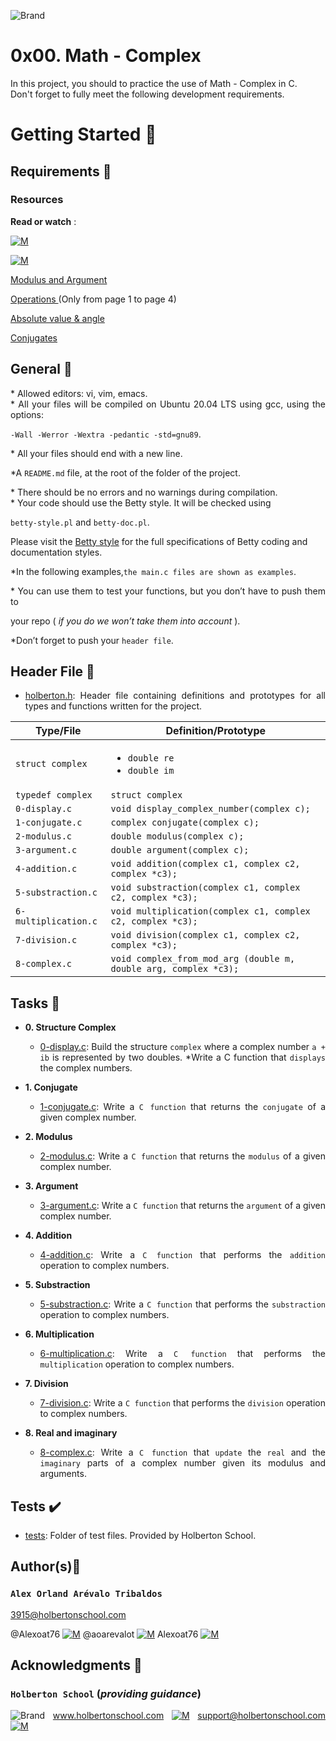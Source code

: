 ![Brand](https://assets.website-files.com/6105315644a26f77912a1ada/610540e8b4cd6969794fe673_Holberton_School_logo-04-04.svg)

# 0x00. Math - Complex
<div style="text-align: justify">
In this project, you should to practice the use of Math - Complex in C. </div>
<div style="text-align: justify">
Don't forget to fully meet the following development requirements. </div>


# Getting Started :running:

## Requirements :page_with_curl:

### Resources

**Read or watch** :

[![M](https://upload.wikimedia.org/wikipedia/commons/thumb/2/2f/Google_2015_logo.svg/80px-Google_2015_logo.svg.png)](https://www.google.com/)

[![M](https://upload.wikimedia.org/wikipedia/commons/thumb/e/e1/Logo_of_YouTube_%282015-2017%29.svg/70px-Logo_of_YouTube_%282015-2017%29.svg.png)](https://www.youtube.com/watch?v=SP-YJe7Vldo)

[Modulus and Argument](https://www.youtube.com/watch?v=g5_ojBMubAg)

[Operations ](https://math.mit.edu/~stoopn/18.031/complexnumbers.pdf)(Only from page 1 to page 4)

[Absolute value & angle](https://www.khanacademy.org/math/precalculus/x9e81a4f98389efdf:complex/x9e81a4f98389efdf:complex-abs-angle/v/basic-complex-analysis)

[Conjugates](https://www.khanacademy.org/math/precalculus/x9e81a4f98389efdf:complex/x9e81a4f98389efdf:complex-div/v/complex-conjugates)

## General :page_with_curl:
<div style="text-align: justify">
* Allowed editors: vi, vim, emacs. </div>
<div style="text-align: justify">
* All your files will be compiled on Ubuntu 20.04 LTS using gcc, using the options: 
	
`-Wall -Werror -Wextra -pedantic -std=gnu89`. </div>
<div style="text-align: justify">
* All your files should end with a new line. </div>
<div style="text-align: justify">
	
*A `README.md` file, at the root of the folder of the project.</div>

<div style="text-align: justify">
* There should be no errors and no warnings during compilation. </div>

<div style="text-align: justify">
* Your code should use the Betty style. It will be checked using</div>

`betty-style.pl` and `betty-doc.pl`.</div>

Please visit the [Betty style](https://github.com/holbertonschool/Betty/wiki) for the full specifications of Betty coding and documentation styles.

<div style="text-align: justify">
	
*In the following examples,`the main.c files are shown as examples`. </div>

<div style="text-align: justify">
* You can use them to test your functions, but you don’t have to push them to
	<div style="text-align: justify">
		
   your repo ( *if you do we won’t take them into account* ).</div>
	
<div style="text-align: justify">
	
*Don’t forget to push your `header file`.</div>
<div style="text-align: justify">


## Header File :file_folder:

* [holberton.h](./holberton.h): Header file containing definitions and prototypes for all types
and functions written for the project.

| Type/File                  | Definition/Prototype                                                             |
| -------------------------- | -------------------------------------------------------------------------------- |
| `struct complex`           | <ul><li>`double re`</li><li>`double im`</li></ul>	                        |
| `typedef complex`          | `struct complex`                                                                 |
| `0-display.c`        	     | `void display_complex_number(complex c);`                                        |
| `1-conjugate.c`            | `complex conjugate(complex c);`                                        		|
| `2-modulus.c`              | `double modulus(complex c);`                                        		|
| `3-argument.c`             | `double argument(complex c);`                                        		|
| `4-addition.c`             | `void addition(complex c1, complex c2, complex *c3);`                            |
| `5-substraction.c`         | `void substraction(complex c1, complex c2, complex *c3);`                        |
| `6-multiplication.c`       | `void multiplication(complex c1, complex c2, complex *c3);`                      |	
| `7-division.c`       	     | `void division(complex c1, complex c2, complex *c3);`                      	|
| `8-complex.c`       	     | `void complex_from_mod_arg (double m, double arg, complex *c3);`                 |	
	
	
## Tasks :page_with_curl:

* **0. Structure Complex**
  * [0-display.c](./0-display.c): Build the structure `complex` where a complex number `a + ib` is represented by two doubles.
   	*Write a C function that `displays` the complex numbers.

* **1. Conjugate**
  * [1-conjugate.c](./1-conjugate.c): Write a `C function` that returns the `conjugate` of a given complex number.
    

* **2. Modulus**
  * [2-modulus.c](./2-modulus.c): Write a `C function` that returns the `modulus` of a given complex number.
    
	
* **3. Argument**
  * [3-argument.c](./3-argument.c): Write a `C function` that returns the `argument` of a given complex number.
    

* **4. Addition**
  * [4-addition.c](./4-addition.c): Write a `C function` that performs the `addition` operation to complex numbers.
    

* **5. Substraction**
  * [5-substraction.c](./5-substraction.c): Write a `C function` that performs the `substraction` operation to complex numbers.
   

* **6. Multiplication**
  * [6-multiplication.c](./6-multiplication.c): Write a `C function` that performs the `multiplication` operation to complex numbers.
   

* **7. Division**
  * [7-division.c](./7-division.c): Write a `C function` that performs the `division` operation to complex numbers.
  

* **8. Real and imaginary**
  * [8-complex.c](./8-complex.c): Write a `C function` that `update` the `real` and the `imaginary` parts of a complex number given its 
	modulus and arguments.



## Tests :heavy_check_mark:

* [tests](./tests): Folder of test files. Provided by Holberton School.
	

## Author(s):blue_book:

### **`Alex Orland Arévalo Tribaldos`**

<3915@holbertonschool.com>

@Alexoat76 [![M](https://upload.wikimedia.org/wikipedia/commons/thumb/9/91/Octicons-mark-github.svg/25px-Octicons-mark-github.svg.png)](https://github.com/Alexoat76)
@aoarevalot [![M](https://upload.wikimedia.org/wikipedia/fr/thumb/c/c8/Twitter_Bird.svg/25px-Twitter_Bird.svg.png)](https://twitter.com/aoarevalot)
Alexoat76 [![M](https://upload.wikimedia.org/wikipedia/commons/thumb/c/ca/LinkedIn_logo_initials.png/25px-LinkedIn_logo_initials.png)](https://www.linkedin.com/in/Alexoat76/)


## Acknowledgments :mega: 

### **`Holberton School`** (*providing guidance*)
	
![Brand](https://avatars.githubusercontent.com/u/13408012?s=50&v=4)
www.holbertonschool.com [![M](https://upload.wikimedia.org/wikipedia/commons/thumb/6/65/Crystal_Clear_app_Internet_Connection_Tools.svg/30px-Crystal_Clear_app_Internet_Connection_Tools.svg.png)](https://www.holbertonschool.com/)
	support@holbertonschool.com [![M](https://upload.wikimedia.org/wikipedia/commons/thumb/4/4e/Mail_%28iOS%29.svg/25px-Mail_%28iOS%29.svg.png)](https://github.com/holbertonschool#:~:text=support%40holbertonschool.com)
